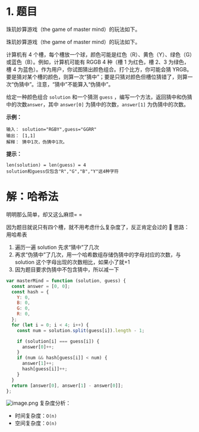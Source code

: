 # 1. 题目

珠玑妙算游戏（the game of master mind）的玩法如下。

珠玑妙算游戏（the game of master mind）的玩法如下。

计算机有 4 个槽，每个槽放一个球，颜色可能是红色（R）、黄色（Y）、绿色（G）或蓝色（B）。例如，计算机可能有 RGGB 4 种（槽 1 为红色，槽 2、3 为绿色，槽 4 为蓝色）。作为用户，你试图猜出颜色组合。打个比方，你可能会猜 YRGB。要是猜对某个槽的颜色，则算一次“猜中”；要是只猜对颜色但槽位猜错了，则算一次“伪猜中”。注意，“猜中”不能算入“伪猜中”。

给定一种颜色组合 `solution` 和一个猜测 `guess` ，编写一个方法，返回猜中和伪猜中的次数`answer`，其中 `answer[0]` 为猜中的次数，`answer[1]` 为伪猜中的次数。

**示例：**

```
输入： solution="RGBY",guess="GGRR"
输出： [1,1]
解释： 猜中1次，伪猜中1次。
```

**提示：**

```
len(solution) = len(guess) = 4
solution和guess仅包含"R","G","B","Y"这4种字符
```

# 解：哈希法

明明那么简单，却又这么麻烦= =

因为题目就说只有四个槽，就不用考虑什么复杂度了，反正肯定会过的 👀
思路：用哈希表

1. 遍历一遍 solution 先求“猜中”了几次
2. 再求“伪猜中”了几次，用一个哈希数组存储伪猜中的字母对应的次数，与 solution 这个字母出现的次数相比，如果小了就+1
3. 因为题目要求伪猜中不包含猜中，所以减一下

```javascript
var masterMind = function (solution, guess) {
  const answer = [0, 0];
  const hash = {
    Y: 0,
    B: 0,
    G: 0,
    R: 0,
  };
  for (let i = 0; i < 4; i++) {
    const num = solution.split(guess[i]).length - 1;

    if (solution[i] === guess[i]) {
      answer[0]++;
    }
    if (num && hash[guess[i]] < num) {
      answer[1]++;
      hash[guess[i]]++;
    }
  }
  return [answer[0], answer[1] - answer[0]];
};
```

![image.png](https://p6-juejin.byteimg.com/tos-cn-i-k3u1fbpfcp/e10e49fadadb4f3e8095699562cb3a4a~tplv-k3u1fbpfcp-watermark.image?)
复杂度分析：

- 时间复杂度：`O(n)`
- 空间复杂度：`O(n)`

